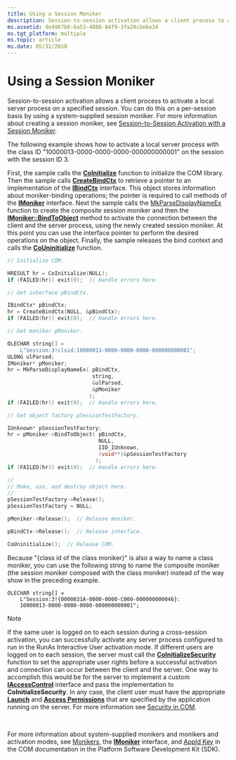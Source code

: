 ```yaml
---
title: Using a Session Moniker
description: Session-to-session activation allows a client process to activate a local server process on a specified session.
ms.assetid: de4967b6-6a53-4888-84f9-3fa29cbebe34
ms.tgt_platform: multiple
ms.topic: article
ms.date: 05/31/2018
---
```


# Using a Session Moniker

Session-to-session activation allows a client process to activate a local server process on a specified session. You can do this on a per-session basis by using a system-supplied session moniker. For more information about creating a session moniker, see [Session-to-Session Activation with a Session Moniker](session-to-session-activation-with-a-session-moniker.md).

The following example shows how to activate a local server process with the class ID "10000013-0000-0000-0000-000000000001" on the session with the session ID 3.

First, the sample calls the [**CoInitialize**](https://msdn.microsoft.com/library/ms678543(v=VS.85).aspx) function to initialize the COM library. Then the sample calls [**CreateBindCtx**](https://msdn.microsoft.com/library/ms678542(v=VS.85).aspx) to retrieve a pointer to an implementation of the [**IBindCtx**](https://msdn.microsoft.com/library/ms693755(v=VS.85).aspx) interface. This object stores information about moniker-binding operations; the pointer is required to call methods of the [**IMoniker**](https://msdn.microsoft.com/library/ms679705(v=VS.85).aspx) interface. Next the sample calls the [MkParseDisplayNameEx](https://msdn.microsoft.com/library/ms775113(VS.85).aspx) function to create the composite session moniker and then the [**IMoniker::BindToObject**](https://msdn.microsoft.com/library/ms691433(v=VS.85).aspx) method to activate the connection between the client and the server process, using the newly created session moniker. At this point you can use the interface pointer to perform the desired operations on the object. Finally, the sample releases the bind context and calls the [**CoUninitialize**](https://msdn.microsoft.com/library/ms688715(v=VS.85).aspx) function.


```C++
// Initialize COM.

HRESULT hr = CoInitialize(NULL);
if (FAILED(hr)) exit(0);  // Handle errors here.

// Get interface pBindCtx.

IBindCtx* pBindCtx;
hr = CreateBindCtx(NULL, &pBindCtx);
if (FAILED(hr)) exit(0);  // Handle errors here.

// Get moniker pMoniker.

OLECHAR string[] =
    L"Session:3!clsid:10000013-0000-0000-0000-000000000001";
ULONG ulParsed;
IMoniker* pMoniker;
hr = MkParseDisplayNameEx( pBindCtx,
                           string,
                           &ulParsed,
                           &pMoniker
                          );
if (FAILED(hr)) exit(0);  // Handle errors here.

// Get object factory pSessionTestFactory.

IUnknown* pSessionTestFactory;
hr = pMoniker->BindToObject( pBindCtx,
                             NULL,
                             IID_IUnknown,
                             (void**)&pSessionTestFactory
                            );
if (FAILED(hr)) exit(0);  // Handle errors here.

//
// Make, use, and destroy object here.
//
pSessionTestFactory->Release();
pSessionTestFactory = NULL;

pMoniker->Release();  // Release moniker.

pBindCtx->Release();  // Release interface.

CoUninitialize();  // Release COM.
```



Because "{class id of the class moniker}" is also a way to name a class moniker, you can use the following string to name the composite moniker (the session moniker composed with the class moniker) instead of the way show in the preceding example.

``` syntax
OLECHAR string[] = 
    L"Session:3!{0000031A-0000-0000-C000-000000000046}:
    10000013-0000-0000-0000-000000000001";
```

> [!Note]  
> If the same user is logged on to each session during a cross-session activation, you can successfully activate any server process configured to run in the RunAs Interactive User activation mode. If different users are logged on to each session, the server must call the [**CoInitializeSecurity**](https://msdn.microsoft.com/library/ms693736(v=VS.85).aspx) function to set the appropriate user rights before a successful activation and connection can occur between the client and the server. One way to accomplish this would be for the server to implement a custom [**IAccessControl**](https://msdn.microsoft.com/library/ms694421(v=VS.85).aspx) interface and pass the implementation to **CoInitializeSecurity**. In any case, the client user must have the appropriate [**Launch**](https://msdn.microsoft.com/library/ms687202(v=VS.85).aspx) and [**Access Permissions**](https://msdn.microsoft.com/library/ms688679(v=VS.85).aspx) that are specified by the application running on the server. For more information see [Security in COM](https://msdn.microsoft.com/library/ms693319(v=VS.85).aspx).

 

For more information about system-supplied monikers and monikers and activation modes, see [Monikers](https://msdn.microsoft.com/library/ms691261(v=VS.85).aspx), the [**IMoniker**](https://msdn.microsoft.com/library/ms679705(v=VS.85).aspx) interface, and [AppId Key](https://docs.microsoft.com/windows/desktop/com/appid-key) in the COM documentation in the Platform Software Development Kit (SDK).

 

 




